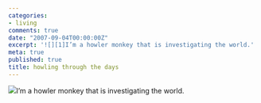 ```yaml
---
categories:
- living
comments: true
date: "2007-09-04T00:00:00Z"
excerpt: '![][1]I’m a howler monkey that is investigating the world.'
meta: true
published: true
title: howling through the days
---
```


![][1]I’m a howler monkey that is investigating the world.

 [1]: http://caseykuhlman.typepad.com/underwater/090407_1424_test1.png